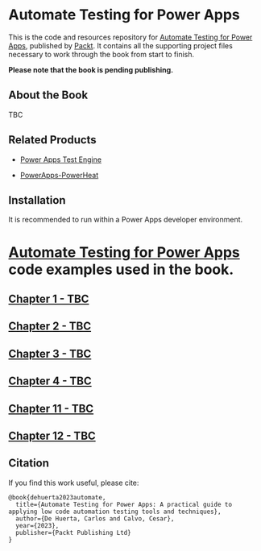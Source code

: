 # Automate Testing for Power Apps
This is the code and resources repository for [Automate Testing for Power Apps](https://www.packtpub.com/programming/Automate-Testing-for-Power-Apps), published by [Packt](https://www.packtpub.com/?utm_source=github). It contains all the supporting project files necessary to work through the book from start to finish. 

**Please note that the book is pending publishing.**

## About the Book
TBC

## Related Products
* [Power Apps Test Engine](https://github.com/carloshm/PowerApps-TestEngine)

* [PowerApps-PowerHeat](https://github.com/carloshm/PowerApps-PowerHeat)

## Installation
It is recommended to run within a Power Apps developer environment.

# [Automate Testing for Power Apps](https://github.com/PacktPublishing/Automate-Testing-for-Power-Apps/archive/refs/heads/main.zip) code examples used in the book.

## [Chapter 1 - TBC](TBC)

## [Chapter 2 - TBC](TBC)

## [Chapter 3 - TBC](TBC)

## [Chapter 4 - TBC](TBC)

## [Chapter 11 - TBC](TBC)

## [Chapter 12 - TBC](TBC)

## Citation
If you find this work useful, please cite:

```
@book{dehuerta2023automate,
  title={Automate Testing for Power Apps: A practical guide to applying low code automation testing tools and techniques},
  author={De Huerta, Carlos and Calvo, Cesar},
  year={2023},
  publisher={Packt Publishing Ltd}
}

```
